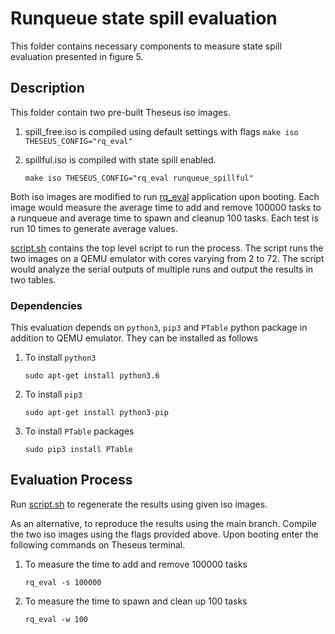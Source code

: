 # Runqueue state spill evaluation

This folder contains necessary components to measure state spill evaluation presented in figure 5.

## Description
This folder contain two pre-built Theseus iso images. 

1. spill_free.iso is compiled using default settings with flags
   `make iso THESEUS_CONFIG="rq_eval"`

2. spillful.iso is compiled with state spill enabled. 

   `make iso THESEUS_CONFIG="rq_eval runqueue_spillful"`

Both iso images are modified to run [rq_eval](../../applications/rq_eval) application upon booting. Each image would measure the average time to add and remove 100000 tasks to a runqueue and average time to spawn and cleanup 100 tasks. Each test is run 10 times to generate average values.

[script.sh](./script.sh) contains the top level script to run the process. The script runs the two images on a QEMU emulator with cores varying from 2 to 72. The script would analyze the serial outputs of multiple runs and output the results in two tables.

### Dependencies

This evaluation depends on `python3`, `pip3` and `PTable` python package in addition to QEMU emulator. They can be installed as follows

1. To install `python3`

   `sudo apt-get install python3.6`

2. To install `pip3`

   `sudo apt-get install python3-pip`

3. To install `PTable` packages

   `sudo pip3 install PTable`

## Evaluation Process
Run [script.sh](./script.sh) to regenerate the results using given iso images.

As an alternative, to reproduce the results using the main branch. Compile the two iso images using the flags provided above. Upon booting enter the following commands on Theseus terminal.

1. To measure the time to add and remove 100000 tasks

   `rq_eval -s 100000`

2. To measure the time to spawn and clean up 100 tasks

   `rq_eval -w 100`